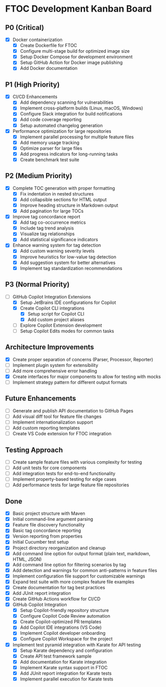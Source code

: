 # FTOC Development Kanban Board

## P0 (Critical)
- [x] Docker containerization
  - [x] Create Dockerfile for FTOC
  - [x] Configure multi-stage build for optimized image size
  - [x] Setup Docker Compose for development environment
  - [x] Setup GitHub Action for Docker image publishing
  - [x] Add Docker documentation

## P1 (High Priority)
- [x] CI/CD Enhancements
  - [x] Add dependency scanning for vulnerabilities
  - [x] Implement cross-platform builds (Linux, macOS, Windows)
  - [x] Configure Slack integration for build notifications
  - [x] Add code coverage reporting
  - [x] Setup automated changelog generation
  
- [x] Performance optimization for large repositories
  - [x] Implement parallel processing for multiple feature files
  - [x] Add memory usage tracking
  - [x] Optimize parser for large files
  - [x] Add progress indicators for long-running tasks
  - [x] Create benchmark test suite

## P2 (Medium Priority)
- [x] Complete TOC generation with proper formatting
  - [x] Fix indentation in nested structures
  - [x] Add collapsible sections for HTML output
  - [x] Improve heading structure in Markdown output
  - [x] Add pagination for large TOCs

- [x] Improve tag concordance report
  - [x] Add tag co-occurrence metrics
  - [x] Include tag trend analysis
  - [x] Visualize tag relationships
  - [x] Add statistical significance indicators

- [x] Enhance warning system for tag detection
  - [x] Add custom warning severity levels
  - [x] Improve heuristics for low-value tag detection
  - [x] Add suggestion system for better alternatives
  - [x] Implement tag standardization recommendations

## P3 (Normal Priority)
- [ ] GitHub Copilot Integration Extensions
  - [x] Setup JetBrains IDE configurations for Copilot
  - [x] Create Copilot CLI integrations
    - [x] Setup script for Copilot CLI
    - [x] Add custom project aliases
  - [ ] Explore Copilot Extension development
  - [ ] Setup Copilot Edits modes for common tasks

## Architecture Improvements
- [x] Create proper separation of concerns (Parser, Processor, Reporter)
- [ ] Implement plugin system for extensibility
- [ ] Add more comprehensive error handling
- [x] Create interfaces for major components to allow for testing with mocks
- [ ] Implement strategy pattern for different output formats

## Future Enhancements
- [ ] Generate and publish API documentation to GitHub Pages
- [ ] Add visual diff tool for feature file changes
- [ ] Implement internationalization support
- [ ] Add custom reporting templates
- [ ] Create VS Code extension for FTOC integration

## Testing Approach
- [ ] Create sample feature files with various complexity for testing
- [ ] Add unit tests for core components
- [ ] Add integration tests for end-to-end functionality
- [ ] Implement property-based testing for edge cases
- [ ] Add performance tests for large feature file repositories

## Done
- [x] Basic project structure with Maven
- [x] Initial command-line argument parsing
- [x] Feature file discovery functionality
- [x] Basic tag concordance reporting
- [x] Version reporting from properties
- [x] Initial Cucumber test setup
- [x] Project directory reorganization and cleanup
- [x] Add command line option for output format (plain text, markdown, HTML, JSON)
- [x] Add command line option for filtering scenarios by tag
- [x] Add detection and warnings for common anti-patterns in feature files
- [x] Implement configuration file support for customizable warnings
- [x] Expand test suite with more complex feature file examples
- [x] Create documentation for tag best practices
- [x] Add JUnit report integration
- [x] Create GitHub Actions workflow for CI/CD
- [x] GitHub Copilot Integration
  - [x] Setup Copilot-friendly repository structure
  - [x] Configure Copilot Code Review automation
  - [x] Create Copilot-optimized PR templates
  - [x] Add Copilot IDE integrations (VS Code)
  - [x] Implement Copilot developer onboarding
  - [x] Configure Copilot Workspace for the project
- [x] Implement test pyramid integration with Karate for API testing
  - [x] Setup Karate dependency and configuration
  - [x] Create API test framework sample
  - [x] Add documentation for Karate integration
  - [x] Implement Karate syntax support in FTOC
  - [x] Add JUnit report integration for Karate tests
  - [x] Implement parallel execution for Karate tests